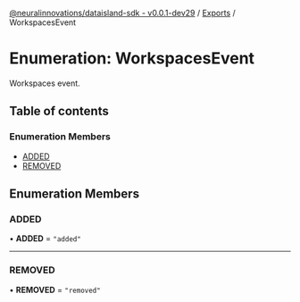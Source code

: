 [@neuralinnovations/dataisland-sdk - v0.0.1-dev29](../../README.md) / [Exports](../modules.md) / WorkspacesEvent

# Enumeration: WorkspacesEvent

Workspaces event.

## Table of contents

### Enumeration Members

- [ADDED](WorkspacesEvent.md#added)
- [REMOVED](WorkspacesEvent.md#removed)

## Enumeration Members

### ADDED

• **ADDED** = ``"added"``

___

### REMOVED

• **REMOVED** = ``"removed"``
